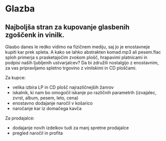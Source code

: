 Glazba
======
Najboljša stran za kupovanje glasbenih zgoščenk in vinilk.
-----------------------------------------
Glasbo danes le redko vidimo na fizičnem mediju, saj jo je enostavneje kupiti kar prek spleta. A kako se lahko abstrakten komad.mp3 ali pesem.flac sploh primerja s prasketajočim zvokom plošč, hrapavimi platnicami in podpisi naših ljubljenih ustvarjalcev?
Da bi združili nostalgijo z enostavnim, za vas pripravljamo spletno trgovino z vinilskimi in CD ploščami.

Za kupce:
* velika izbira LP in CD plošč najrazličnejših žanrov
* iskalnik, ki nam bo omogočil iskanje po različnih parametrih (izvajalec, zvrst, album, pesem, leto, cena)
* enostavno dodajanje naročil v košarico
* naročanje kar iz domačega kavča

Za prodajalce:
* dodajanje novih izdelkov tudi za manj spretne prodajalce
* pregled naročil in profita










































